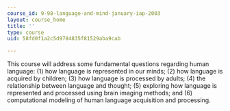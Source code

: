 ```yaml
---
course_id: 9-98-language-and-mind-january-iap-2003
layout: course_home
title: ''
type: course
uid: 58fd0f1a2c5d9784835f81529aba9cab

---
```

This course will address some fundamental questions regarding human language: (1) how language is represented in our minds; (2) how language is acquired by children; (3) how language is processed by adults; (4) the relationship between language and thought; (5) exploring how language is represented and processed using brain imaging methods; and (6) computational modeling of human language acquisition and processing.
